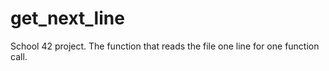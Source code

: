 # get_next_line
School 42 project. The function that reads the file one line for one function call.
